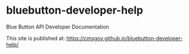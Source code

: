 # bluebutton-developer-help
Blue Button API Developer Documentation

This site is published at:
https://cmsgov.github.io/bluebutton-developer-help/
